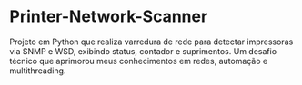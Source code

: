 # Printer-Network-Scanner
Projeto em Python que realiza varredura de rede para detectar impressoras via SNMP e WSD, exibindo status, contador e suprimentos. Um desafio técnico que aprimorou meus conhecimentos em redes, automação e multithreading.
